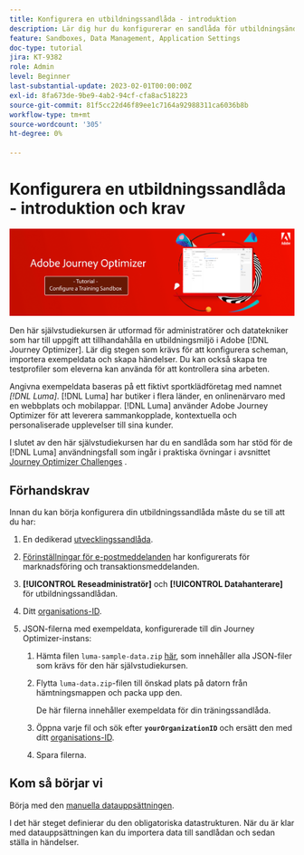 ```yaml
---
title: Konfigurera en utbildningssandlåda - introduktion
description: Lär dig hur du konfigurerar en sandlåda för utbildningsändamål. Gå igenom stegen som krävs för att konfigurera scheman, importera exempeldata och skapa händelser.
feature: Sandboxes, Data Management, Application Settings
doc-type: tutorial
jira: KT-9382
role: Admin
level: Beginner
last-substantial-update: 2023-02-01T00:00:00Z
exl-id: 8fa673de-9be9-4ab2-94cf-cfa8ac518223
source-git-commit: 81f5cc22d46f89ee1c7164a92988311ca6036b8b
workflow-type: tm+mt
source-wordcount: '305'
ht-degree: 0%

---
```


# Konfigurera en utbildningssandlåda - introduktion och krav

![Självstudiekurs om banderoll - Konfigurera en utbildningstandlåda](./assets/ajo-banner-configure-training-sandbox.png)

Den här självstudiekursen är utformad för administratörer och datatekniker som har till uppgift att tillhandahålla en utbildningsmiljö i Adobe [!DNL Journey Optimizer]. Lär dig stegen som krävs för att konfigurera scheman, importera exempeldata och skapa händelser. Du kan också skapa tre testprofiler som eleverna kan använda för att kontrollera sina arbeten.

Angivna exempeldata baseras på ett fiktivt sportklädföretag med namnet _[!DNL Luma]_. [!DNL Luma] har butiker i flera länder, en onlinenärvaro med en webbplats och mobilappar. [!DNL Luma] använder Adobe Journey Optimizer för att leverera sammankopplade, kontextuella och personaliserade upplevelser till sina kunder.

I slutet av den här självstudiekursen har du en sandlåda som har stöd för de [!DNL Luma] användningsfall som ingår i praktiska övningar i avsnittet [Journey Optimizer Challenges](/help/challenges/introduction-and-prerequisites.md) .

## Förhandskrav

Innan du kan börja konfigurera din utbildningssandlåda måste du se till att du har:

1. En dedikerad [utvecklingssandlåda](https://experienceleague.adobe.com/docs/journey-optimizer-learn/tutorials/access-control/create-and-manage-sandboxes.html?lang=sv-SE).

1. [Förinställningar för e-postmeddelanden](https://experienceleague.adobe.com/docs/journey-optimizer-learn/tutorials/configuration/channel-configuration/set-up-email-channel.html?lang=sv-SE) har konfigurerats för marknadsföring och transaktionsmeddelanden.

1. **[!UICONTROL Reseadministratör]** och **[!UICONTROL Datahanterare]** för utbildningssandlådan.

1. Ditt [organisations-ID](https://experienceleague.adobe.com/docs/core-services/interface/administration/organizations.html?lang=sv).

1. JSON-filerna med exempeldata, konfigurerade till din Journey Optimizer-instans:

   1. Hämta filen `luma-sample-data.zip` [här](/help/tutorial-configure-a-training-sandbox/assets/luma-data/luma-sample-data.zip), som innehåller alla JSON-filer som krävs för den här självstudiekursen.

   1. Flytta `luma-data.zip`-filen till önskad plats på datorn från hämtningsmappen och packa upp den.

      De här filerna innehåller exempeldata för din träningssandlåda.

   1. Öppna varje fil och sök efter **`yourOrganizationID`** och ersätt den med ditt [organisations-ID](https://experienceleague.adobe.com/docs/core-services/interface/administration/organizations.html?lang=sv).

   1. Spara filerna.

## Kom så börjar vi

Börja med den [manuella datauppsättningen](/help/tutorial-configure-a-training-sandbox/manual-data-set-up.md).

I det här steget definierar du den obligatoriska datastrukturen. När du är klar med datauppsättningen kan du importera data till sandlådan och sedan ställa in händelser.
